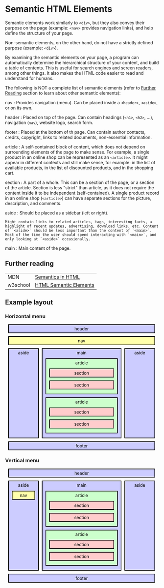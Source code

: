 # Semantic HTML Elements

Semantic elements work similarly to `<div>`, but they also convey their purpose on the page (example: `<nav>` provides navigation links), and help define the structure of your page.

Non-semantic elements, on the other hand, do not have a strictly defined purpose 
(example:&nbsp;`<div>`).

By examining the semantic elements on your page, a program can automatically determine the hierarchical structure of your content, and build a table of contents. This is useful for search engines and screen readers, among other things. It also makes the HTML code easier to read and understand for humans.

The following is NOT a complete list of semantic elements (refer to [Further Reading](#further-reading) section to learn about other semantic elements):

nav
:	Provides navigation (menu). Can be placed inside a `<header>`, `<aside>`, or on its own.

header
:	Placed on top of the page. Can contain headings (`<h1>`, `<h2>`, ...), navigation (`nav`), website logo, search form.

footer
:	Placed at the bottom of th page. Can contain author contacts, credits, copyright, links to related documents, non-essential information.

article
:	A self-contained block of content, which does not depend on surrounding elements of the page to make sense. For example, a single product in an online shop can be represented as an `<article>`. It might appear in different contexts and still make sense, for example: in the list of available products, in the list of discounted products, and in the shopping cart.

section
:	A part of a whole. This can be a section of the page, or a section of the article. Section is less "strict" than article, as it does not require the content inside it to be independent (self-contained). A single product record in an online shop (`<article>`) can have separate sections for the picture, description, and comments.

aside
:	Should be placed as a sidebar (left or right).

	Might contain links to related articles, tags, interesting facts, a highlight of recent updates, advertising, download links, etc. Content of `<aside>` should be less important than the content of `<main>`. Most of the time the user should spend interacting with `<main>`, and only looking at `<aside>` occasionally.

main
:	Main content of the page.


## Further reading

|||
|----|----|
|MDN|[Semantics in HTML](https://developer.mozilla.org/en-US/docs/Glossary/semantics#semantics_in_html)|
|w3school|[HTML Semantic Elements](https://www.w3schools.com/html/html5_semantic_elements.asp)|

## Example layout

<style>
    
    .semantic-example-container {
        width:100%;
        max-width: 500px;
        min-width: 400px;
        --semantic-example-margin: 10px;
    }

    .semantic-example {
        border: 2px solid black;
        box-sizing: border-box;
        text-align: center;
        margin: var(--semantic-example-margin);
        padding-top: 4px;
        padding-bottom: 4px;
        color: black;
        background: #CCCCFF;
    }

    .semantic-example > .semantic-example {
        background: #CCFFCC;
    }

    .semantic-example > .semantic-example > .semantic-example {
        background: #FFCCCC;
    }

    .semantic-example-nav,
    .semantic-example .semantic-example-nav {
        background: #FFFFAA;
    }

    .semantic-example-flex {
        display: flex;
        gap: var(--semantic-example-margin);
        margin-left: var(--semantic-example-margin);
        margin-right: var(--semantic-example-margin);
    }

    .semantic-example-flex > * {
        margin: 0px;
    }

    .semantic-example-flex > div:nth-child(2) {
        flex-grow: 1;
    }

    .semantic-example-flex > div:nth-child(3) {
        width: 100px;
    }

    .semantic-example-flex > div:nth-child(1) {
        width: 100px;
    }    
</style>

### Horizontal menu

<div class="hor-scroll-wrapper">
    <div class="semantic-example-container">
        <div class="semantic-example">
            header
        </div>
        <div class="semantic-example semantic-example-nav">
            nav
        </div>
        <div class="semantic-example-flex">
            <div class="semantic-example">
                aside
            </div>
            <div class="semantic-example">
                main
                <div class="semantic-example">
                    article
                    <div class="semantic-example">
                        section
                    </div>
                    <div class="semantic-example">
                        section
                    </div>
                </div>
                <div class="semantic-example">
                    article
                    <div class="semantic-example">
                        section
                    </div>
                    <div class="semantic-example">
                        section
                    </div>
                </div>
            </div>
            <div class="semantic-example">
                aside
            </div>
        </div>
        <div class="semantic-example">
            footer
        </div>
    </div>
</p>
</div>

### Vertical menu

<div class="hor-scroll-wrapper">
    <div class="semantic-example-container">
        <div class="semantic-example">
            header
        </div>
        <div class="semantic-example-flex">
            <div class="semantic-example">
                aside
				<div class="semantic-example semantic-example-nav">
					nav
				</div>
            </div>
            <div class="semantic-example">
                main
                <div class="semantic-example">
                    article
                    <div class="semantic-example">
                        section
                    </div>
                    <div class="semantic-example">
                        section
                    </div>
                </div>
                <div class="semantic-example">
                    article
                    <div class="semantic-example">
                        section
                    </div>
                    <div class="semantic-example">
                        section
                    </div>
                </div>
            </div>
            <div class="semantic-example">
                aside
            </div>
        </div>
        <div class="semantic-example">
            footer
        </div>
    </div>
</div>